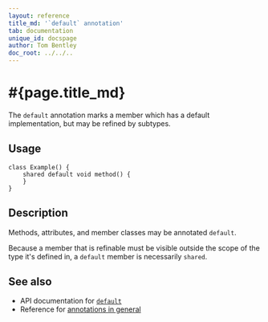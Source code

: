 ```yaml
---
layout: reference
title_md: '`default` annotation'
tab: documentation
unique_id: docspage
author: Tom Bentley
doc_root: ../../..
---
```


# #{page.title_md}

The `default` annotation marks a member which has a default 
implementation, but may be refined by subtypes.

## Usage

<!-- try: -->
    class Example() {
        shared default void method() {
        }
    }

## Description

Methods, attributes, and member classes may be annotated `default`.

Because a member that is refinable must be visible outside the 
scope of the type it's defined in, a `default` member is necessarily
`shared`.

## See also

* API documentation for [`default`](#{site.urls.apidoc_1_0}/index.html#default)
* Reference for [annotations in general](../../structure/annotation/)

